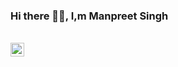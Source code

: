 ### Hi there 👋🏽, I,m Manpreet Singh 

<br/>

<a href="https://www.linkedin.com/in/manpreet-singh-901269157/">
  <img align="left" alt="Abhishek's LinkdeIN" width="22px" src="https://cdn.jsdelivr.net/npm/simple-icons@v3/icons/linkedin.svg" />
</a>

